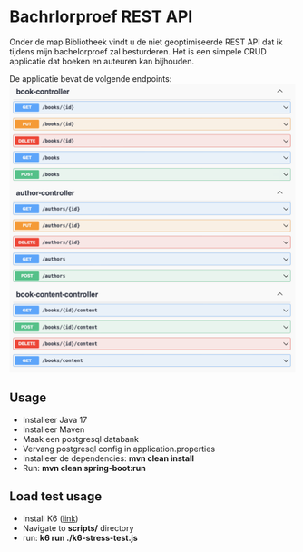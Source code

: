 # Bachrlorproef REST API
Onder de map Bibliotheek vindt u de niet geoptimiseerde REST API dat ik tijdens mijn bachelorproef zal besturderen.
Het is een simpele CRUD applicatie dat boeken en auteuren kan bijhouden.


De applicatie bevat de volgende endpoints:
<img src="./img/endpoints.png" alt="image endpoints" />

## Usage
* Installeer Java 17
* Installeer Maven
* Maak een postgresql databank
* Vervang postgresql config in application.properties
* Installeer de dependencies: **mvn clean install**
* Run: **mvn clean spring-boot:run**

## Load test usage
* Install K6 (<a href="https://k6.io/docs/get-started/installation/" target="_blank">link</a>)
* Navigate to **scripts/** directory
* run: **k6 run ./k6-stress-test.js**

